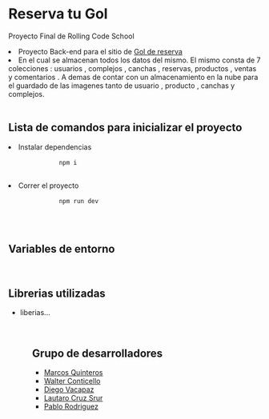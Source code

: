 <!DOCTYPE html>
<html>
<body>  
    <main>
    <h1>Reserva tu Gol</h1>
    <p>Proyecto Final de Rolling Code School </p>
    <li>Proyecto Back-end para el sitio de <a href="https://github.com/walterconticello/proyectofinal-front-grupo1">Gol de reserva</a></li>
   <li>En el cual se almacenan todos los datos del mismo.
     El mismo consta de 7 colecciones : usuarios , complejos , canchas , reservas, productos , ventas y comentarios . A demas de contar con un almacenamiento en la nube para el guardado de las imagenes tanto de usuario , producto , canchas y complejos.</li>
        <br>
        <h2>Lista de comandos para inicializar el proyecto</h2>
        <li>Instalar dependencias</li>
        <pre>
            <code>npm i</code>
        </pre>
        <li>Correr el proyecto</li>
        <pre>
            <code>npm run dev</code>
        </pre>
      <br>
      <h2>Variables de entorno</h2>
      <br>
        <h2>Librerias utilizadas</h2>
        <ul><li>liberias...</li><ul>
        <br>
        <h2>Grupo de desarrolladores</h2>
            <ul>
                <li><a href="https://github.com/marcosquinteros">Marcos Quinteros</a></li>
                <li><a href="https://github.com/walterconticello">Walter Conticello</a></li>
                <li><a href="https://github.com/diegovacapaz">Diego Vacapaz</a></li>
                <li><a href="https://github.com/LautaroCruzSrur">Lautaro Cruz Srur</a></li>
                <li><a href="https://github.com/PabloRodriguez95">Pablo Rodriguez</a></li>
            </ul>
    <main/>        
</body>
</html>
